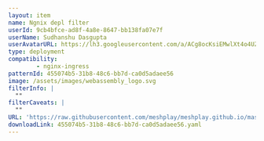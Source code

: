 ```yaml
---
layout: item
name: Ngnix depl filter
userId: 9cb4bfce-ad8f-4a8e-8647-bb138fa07e7f
userName: Sudhanshu Dasgupta
userAvatarURL: https://lh3.googleusercontent.com/a/ACg8ocKsiEMwlXt4o4UZEKifgZtLFGZMxetGW979Xj_Dk3G6wAxu_KF8=s360-c-no
type: deployment
compatibility: 
        - nginx-ingress
patternId: 455074b5-31b8-48c6-bb7d-ca0d5adaee56
image: /assets/images/webassembly_logo.svg
filterInfo: |
  ""
filterCaveats: |
  ""
URL: 'https://raw.githubusercontent.com/meshplay/meshplay.github.io/master/catalog/455074b5-31b8-48c6-bb7d-ca0d5adaee56.yaml'
downloadLink: 455074b5-31b8-48c6-bb7d-ca0d5adaee56.yaml
---
```

